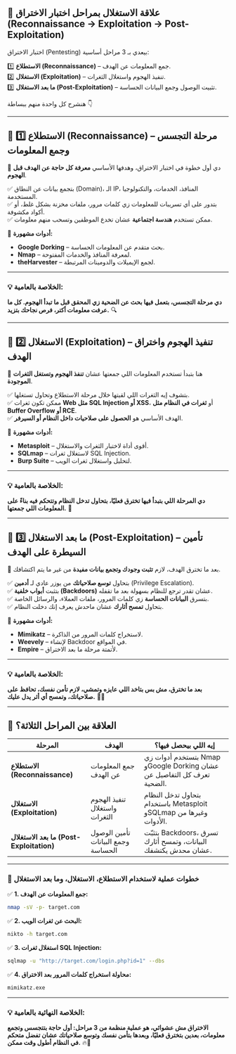 ## **🔴 علاقة الاستغلال بمراحل اختبار الاختراق (Reconnaissance → Exploitation → Post-Exploitation)**

اختبار الاختراق (Pentesting) بيعدي بـ 3 مراحل أساسية:

1️⃣ **الاستطلاع (Reconnaissance)** – جمع المعلومات عن الهدف.  
2️⃣ **الاستغلال (Exploitation)** – تنفيذ الهجوم واستغلال الثغرات.  
3️⃣ **ما بعد الاستغلال (Post-Exploitation)** – تثبيت الوصول وجمع البيانات الحساسة.

هنشرح كل واحدة منهم ببساطة 👇

---

## **📌 1️⃣ الاستطلاع (Reconnaissance) – مرحلة التجسس وجمع المعلومات**

📌 دي أول خطوة في اختبار الاختراق، وهدفها الأساسي **معرفة كل حاجة عن الهدف قبل الهجوم**.

✅ بتجمع بيانات عن النطاق (Domain)، الـ IP، المنافذ، الخدمات، والتكنولوجيا المستخدمة.  
✅ بتدور على أي تسريبات للمعلومات زي كلمات مرور، ملفات مخزنة بشكل غلط، أو أكواد مكشوفة.  
✅ ممكن تستخدم **هندسة اجتماعية** عشان تخدع الموظفين وتسحب منهم معلومات.

🔹 **أدوات مشهورة:**

- **Google Dorking** – بحث متقدم عن المعلومات الحساسة.
- **Nmap** – لمعرفة المنافذ والخدمات المفتوحة.
- **theHarvester** – لجمع الإيميلات والدومينات المرتبطة.

---

### **💡 الخلاصة بالعامية:**

**دي مرحلة التجسس، بتعمل فيها بحث عن الضحية زي المحقق قبل ما تبدأ الهجوم. كل ما عرفت معلومات أكتر، فرص نجاحك بتزيد.** 🔍

---

## **📌 2️⃣ الاستغلال (Exploitation) – تنفيذ الهجوم واختراق الهدف**

📌 هنا بتبدأ تستخدم المعلومات اللي جمعتها عشان **تنفذ الهجوم وتستغل الثغرات الموجودة**.

✅ بتشوف إيه الثغرات اللي لقيتها خلال مرحلة الاستطلاع وتحاول تستغلها.  
✅ ممكن تكون ثغرات **Web مثل SQL Injection أو XSS**، أو **ثغرات في النظام مثل Buffer Overflow أو RCE**.  
✅ الهدف الأساسي هو **الحصول على صلاحيات داخل النظام أو السيرفر**.

🔹 **أدوات مشهورة:**

- **Metasploit** – أقوى أداة لاختبار الثغرات والاستغلال.
- **SQLmap** – لاستغلال ثغرات SQL Injection.
- **Burp Suite** – لتحليل واستغلال ثغرات الويب.

---

### **💡 الخلاصة بالعامية:**

**دي المرحلة اللي بتبدأ فيها تخترق فعليًا، بتحاول تدخل النظام وتتحكم فيه بناءً على المعلومات اللي جمعتها.** 🦾

---

## **📌 3️⃣ ما بعد الاستغلال (Post-Exploitation) – تأمين السيطرة على الهدف**

📌 بعد ما تخترق الهدف، لازم **تثبت وجودك وتجمع بيانات مفيدة** من غير ما يتم اكتشافك.

✅ بتحاول **توسع صلاحياتك** من يوزر عادي لـ **أدمين** (Privilege Escalation).  
✅ بتثبت **أبواب خلفية (Backdoors)** عشان تقدر ترجع للنظام بسهولة بعد ما تقفله.  
✅ بتسرق **البيانات الحساسة** زي كلمات المرور، ملفات العملاء، والرسائل الخاصة.  
✅ بتحاول **تمسح أثارك** عشان ماحدش يعرف إنك دخلت النظام.

🔹 **أدوات مشهورة:**

- **Mimikatz** – لاستخراج كلمات المرور من الذاكرة.
- **Weevely** – لإنشاء Backdoor في المواقع.
- **Empire** – لأتمتة مرحلة ما بعد الاختراق.

---

### **💡 الخلاصة بالعامية:**

**بعد ما تخترق، مش بس بتاخد اللي عايزه وتمشي، لازم تأمن نفسك، تحافظ على صلاحياتك، وتمسح أي أثر يدل عليك.** 👀💀

---

## **📌 العلاقة بين المراحل الثلاثة؟**

|**المرحلة**|**الهدف**|**إيه اللي بيحصل فيها؟**|
|---|---|---|
|**الاستطلاع (Reconnaissance)**|جمع المعلومات عن الهدف|بتستخدم أدوات زي Nmap وGoogle Dorking عشان تعرف كل التفاصيل عن الضحية.|
|**الاستغلال (Exploitation)**|تنفيذ الهجوم واستغلال الثغرات|بتحاول تدخل النظام باستخدام Metasploit وSQLmap وغيرها من الأدوات.|
|**ما بعد الاستغلال (Post-Exploitation)**|تأمين الوصول وجمع البيانات الحساسة|بتثبّت Backdoors، تسرق البيانات، وتمسح أثارك عشان محدش يكتشفك.|

---

### **📌 خطوات عملية لاستخدام الاستطلاع، الاستغلال، وما بعد الاستغلال**

✅ **1. جمع المعلومات عن الهدف:**

```bash
nmap -sV -p- target.com
```

✅ **2. البحث عن ثغرات الويب:**

```bash
nikto -h target.com
```

✅ **3. استغلال ثغرات SQL Injection:**

```bash
sqlmap -u "http://target.com/login.php?id=1" --dbs
```

✅ **4. محاولة استخراج كلمات المرور بعد الاختراق:**

```bash
mimikatz.exe
```

---

### **💡 الخلاصة النهائية بالعامية:**

**الاختراق مش عشوائي، هو عملية منظمة من 3 مراحل: أول حاجة بتتجسس وتجمع معلومات، بعدين بتخترق فعليًا، وبعدها بتأمن نفسك وتوسع صلاحياتك عشان تفضل متحكم في النظام أطول وقت ممكن.** 🔥🚀